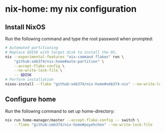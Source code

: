 # nix-home: my nix configuration

## Install NixOS

Run the following command and type the root password when prompted:

```sh
# Automated partitioning
# Replace $DISK with target disk to install the OS.
nix --experimental-features "nix-command flakes" run \
    "github:smb374/nix-home#auto-partition" \
    --accept-flake-config \
    --no-write-lock-file \
    -- $DISK
# Perform installation
nixos-install --flake "github:smb374/nix-home#smb374-nix" --no-write-lock-file
```

## Configure home

Run the following command to set up home-directory:

```sh
nix run home-manager/master --accept-flake-config -- switch \
    --flake "github:smb374/nix-home#poyehchen" --no-write-lock-file
```

